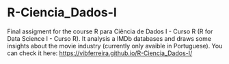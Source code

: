 # R-Ciencia_Dados-I
 Final assigment for the course R para Ciência de Dados I - Curso R (R for Data Science I - Curso R). It analysis a IMDb databases and draws some insights about the movie industry (currently only avaible in Portuguese). You can check it here: https://vibferreira.github.io/R-Ciencia_Dados-I/
